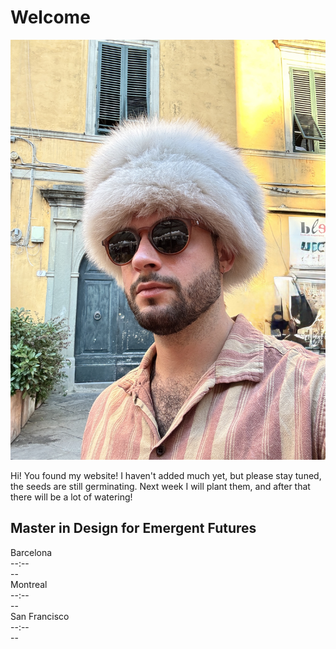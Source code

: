 <div class="hero-section">
  <h1 class="animated-title">Welcome</h1>
  <div class="profile-container">
    <img src="images/homepage_profpic.jpg" class="profile-image" alt="Profile picture">
  </div>
  <p class="animated-text">Hi! You found my website! I haven't added much yet, but please stay tuned, the seeds are still germinating. Next week I will plant them, and after that there will be a lot of watering!</p>
</div>

<div class="interactive-section">
  <h2 class="glowing-text">Master in Design for Emergent Futures</h2>
  <div class="floating-elements">
    <div class="floating-circle circle-1"></div>
    <div class="floating-circle circle-2"></div>
    <div class="floating-circle circle-3"></div>
  </div>
</div>

<!-- Floating Clock Widgets -->
<div class="clock-widgets">
  <div class="clock-container barcelona-clock">
    <div class="clock-widget">
      <div class="clock-header">Barcelona</div>
      <div class="clock-time" id="barcelona-time">--:--</div>
      <div class="clock-date" id="barcelona-date">--</div>
    </div>
  </div>
  
  <div class="clock-container montreal-clock">
    <div class="clock-widget">
      <div class="clock-header">Montreal</div>
      <div class="clock-time" id="montreal-time">--:--</div>
      <div class="clock-date" id="montreal-date">--</div>
    </div>
  </div>
  
  <div class="clock-container sanfrancisco-clock">
    <div class="clock-widget">
      <div class="clock-header">San Francisco</div>
      <div class="clock-time" id="sanfrancisco-time">--:--</div>
      <div class="clock-date" id="sanfrancisco-date">--</div>
    </div>
  </div>
</div>

<script>
// Clock functionality
function updateClocks() {
  const now = new Date();
  
  // Barcelona time (CET/CEST)
  const barcelonaTime = new Date(now.toLocaleString("en-US", {timeZone: "Europe/Madrid"}));
  document.getElementById('barcelona-time').textContent = barcelonaTime.toLocaleTimeString('en-US', {hour12: false, hour: '2-digit', minute: '2-digit'});
  document.getElementById('barcelona-date').textContent = barcelonaTime.toLocaleDateString('en-US', {weekday: 'short', month: 'short', day: 'numeric'});
  
  // Montreal time (EST/EDT)
  const montrealTime = new Date(now.toLocaleString("en-US", {timeZone: "America/Montreal"}));
  document.getElementById('montreal-time').textContent = montrealTime.toLocaleTimeString('en-US', {hour12: false, hour: '2-digit', minute: '2-digit'});
  document.getElementById('montreal-date').textContent = montrealTime.toLocaleDateString('en-US', {weekday: 'short', month: 'short', day: 'numeric'});
  
  // San Francisco time (PST/PDT)
  const sanfranciscoTime = new Date(now.toLocaleString("en-US", {timeZone: "America/Los_Angeles"}));
  document.getElementById('sanfrancisco-time').textContent = sanfranciscoTime.toLocaleTimeString('en-US', {hour12: false, hour: '2-digit', minute: '2-digit'});
  document.getElementById('sanfrancisco-date').textContent = sanfranciscoTime.toLocaleDateString('en-US', {weekday: 'short', month: 'short', day: 'numeric'});
}

// Update clocks immediately and then every second
updateClocks();
setInterval(updateClocks, 1000);
</script> 
